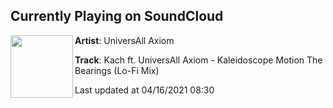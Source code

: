 ## Currently Playing on SoundCloud

[<img align="left" width="100" src="https://i1.sndcdn.com/artworks-000334681152-k6ym5t-t500x500.jpg">](https://soundcloud.com/universallaxiom/kach-ft-universall-axiom-kaleidoscope-motion-the-bearings?in=universallaxiom/sets/kach-ft-universall-axiom)

**Artist**: UniversAll Axiom 

**Track**: Kach ft. UniversAll Axiom - Kaleidoscope Motion The Bearings (Lo-Fi Mix)

Last updated at 04/16/2021 08:30
